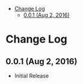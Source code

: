 <!-- START doctoc generated TOC please keep comment here to allow auto update -->
<!-- DON'T EDIT THIS SECTION, INSTEAD RE-RUN doctoc TO UPDATE -->


- [Change Log](#change-log)
  - [0.0.1 (Aug 2, 2016)](#001-aug-2-2016)

<!-- END doctoc generated TOC please keep comment here to allow auto update -->

# Change Log

## 0.0.1 (Aug 2, 2016)
* Initial Release
